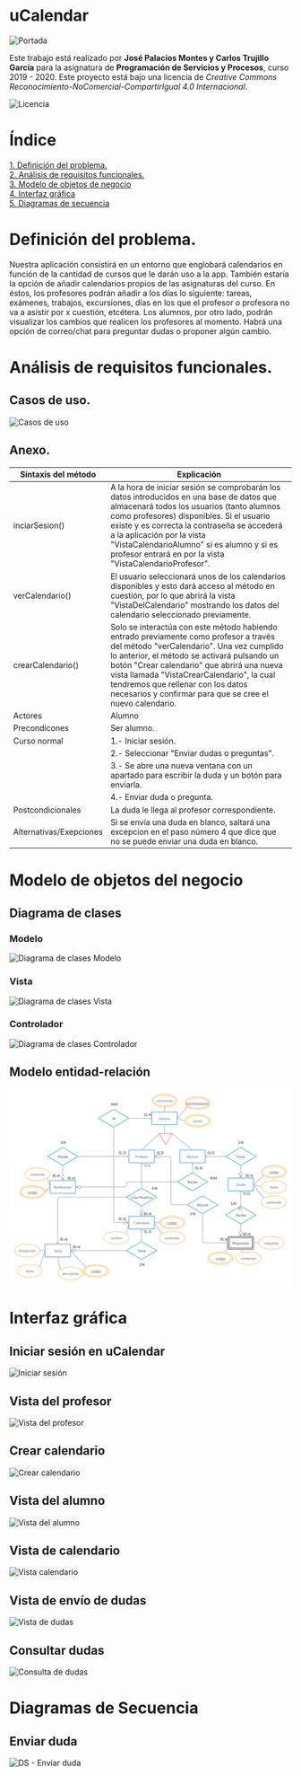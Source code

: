 # uCalendar

![Portada](https://github.com/Ctrusan/proyectopsp-grupo4/blob/documentacion/Im%C3%A1genes/Calendario.jpg)

Este trabajo está realizado por **José Palacios Montes y Carlos Trujillo García** para la asignatura de **Programación de Servicios y Procesos**, curso 2019 - 2020. Este proyecto está bajo una licencia de *Creative Commons Reconocimiento-NoComercial-CompartirIgual 4.0 Internacional*. 

![Licencia](https://github.com/Ctrusan/proyectopsp-grupo4/blob/documentacion/Im%C3%A1genes/Licencia.png)

# Índice

[1. Definición del problema.](#1)
<br>
[2. Análisis de requisitos funcionales.](#2)
<br>
[3. Modelo de objetos de negocio](#3)
<br>
[4. Interfaz gráfica](#4)
<br>
[5. Diagramas de secuencia](#5)

<a name="1"></a>
# Definición del problema.

Nuestra aplicación consistirá en un entorno que englobará calendarios en función de la cantidad de cursos que le darán uso a la app. También estaría la opción de añadir calendarios propios de las asignaturas del curso. En éstos, los profesores podrán añadir a los días lo siguiente: tareas, exámenes, trabajos, excursiones, días en los que el profesor o profesora no va a asistir por x cuestión, etcétera. Los alumnos, por otro lado, podrán visualizar los cambios que realicen los profesores al momento. Habrá una opción de correo/chat para preguntar dudas o proponer algún cambio.

<a name="2"></a>
# Análisis de requisitos funcionales.

## Casos de uso.

![Casos de uso](https://github.com/Ctrusan/proyectopsp-grupo4/blob/documentacion/Im%C3%A1genes/Casos%20de%20uso%20modificado%202.png)

## Anexo.

| Sintaxis del método | Explicación |
| -- | -- |
| inciarSesion() | A la hora de iniciar sesión se comprobarán los datos introducidos en una base de datos que almacenará todos los usuarios (tanto alumnos como profesores) disponibles. Si el usuario existe y es correcta la contraseña se accederá a la aplicación por la vista "VistaCalendarioAlumno" si es alumno y si es profesor entrará en por la vista "VistaCalendarioProfesor". |
| verCalendario() | El usuario seleccionará unos de los calendarios disponibles y esto dará acceso al método en cuestión, por lo que abrirá la vista "VistaDelCalendario" mostrando los datos del calendario seleccionado previamente. |
| crearCalendario() | Solo se interactúa con este método habiendo entrado previamente como profesor a través del método "verCalendario". Una vez cumplido lo anterior, el método se activará pulsando un botón "Crear calendario" que abrirá una nueva vista llamada "VistaCrearCalendario", la cual tendremos que rellenar con los datos necesarios y confirmar para que se cree el nuevo calendario. |
| Actores | Alumno |
| Precondicones | Ser alumno. |
| Curso normal | 1.- Iniciar sesión.|
|              | 2.- Seleccionar "Enviar dudas o preguntas".| 
|              | 3.- Se abre una nueva ventana con un apartado para escribir la duda y un botón para enviarla. |
|              | 4.- Enviar duda o pregunta.
| Postcondicionales | La duda le llega al profesor correspondiente. |
| Alternativas/Exepciones | Si se envía una duda en blanco, saltará una excepcion en el paso número 4 que dice que no se puede enviar una duda en blanco. |
 
<a name="3"></a>
# Modelo de objetos del negocio

<a name="3.1"></a>
## Diagrama de clases 

### Modelo

![Diagrama de clases Modelo](https://github.com/Ctrusan/proyectopsp-grupo4/blob/documentacion/Im%C3%A1genes/DC%20-%20Modelo.png)

### Vista

![Diagrama de clases Vista](https://github.com/Ctrusan/proyectopsp-grupo4/blob/documentacion/Im%C3%A1genes/DC%20-%20Vista.png)

### Controlador

![Diagrama de clases Controlador](https://github.com/Ctrusan/proyectopsp-grupo4/blob/documentacion/Im%C3%A1genes/DC%20-%20Controlador.png)

<a name="3.2"></a>
## Modelo entidad-relación

![Modelo entidad-relación](https://github.com/Ctrusan/proyectopsp-grupo4/blob/documentacion/Im%C3%A1genes/Modelo%20entidad-relaci%C3%B3n-modificado.png)

<a name="4"></a>
# Interfaz gráfica

## Iniciar sesión en uCalendar

![Iniciar sesión](https://github.com/Ctrusan/proyectopsp-grupo4/blob/documentacion/Im%C3%A1genes/InicioCalendario.PNG)

## Vista del profesor

![Vista del profesor](https://github.com/Ctrusan/proyectopsp-grupo4/blob/documentacion/Im%C3%A1genes/InterfazProfesor.PNG)

## Crear calendario

![Crear calendario](https://github.com/Ctrusan/proyectopsp-grupo4/blob/documentacion/Im%C3%A1genes/CrearCalendario.PNG)

## Vista del alumno

![Vista del alumno](https://github.com/Ctrusan/proyectopsp-grupo4/blob/documentacion/Im%C3%A1genes/VistaAlumno.PNG)

## Vista de calendario

![Vista calendario](https://github.com/Ctrusan/proyectopsp-grupo4/blob/documentacion/Im%C3%A1genes/VistaCalendario.PNG)

## Vista de envío de dudas

![Vista de dudas](https://github.com/Ctrusan/proyectopsp-grupo4/blob/documentacion/Im%C3%A1genes/VistaDudas2.PNG)

## Consultar dudas

![Consulta de dudas](https://github.com/Ctrusan/proyectopsp-grupo4/blob/documentacion/Im%C3%A1genes/VistaConsultaDudas.PNG)

<a name="5"></a>
# Diagramas de Secuencia

## Enviar duda

![DS - Enviar duda](https://github.com/Ctrusan/proyectopsp-grupo4/blob/documentacion/Im%C3%A1genes/DS%20-%20Enviar%20Dudas.png)
